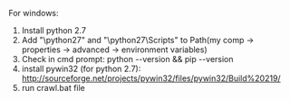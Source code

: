 For windows:

1. Install python 2.7
2. Add "<pathToInstallDir>\python27" and "<pathToInstallDir>\python27\Scripts" to Path(my comp -> properties -> advanced -> environment variables)
3. Check in cmd prompt: python --version && pip --version
4. install pywin32 (for python 2.7): http://sourceforge.net/projects/pywin32/files/pywin32/Build%20219/
5. run crawl.bat file
